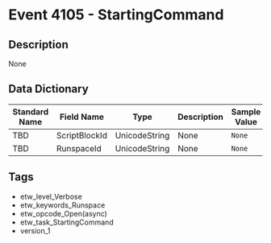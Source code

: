 # Event 4105 - StartingCommand

## Description
None

## Data Dictionary
|Standard Name|Field Name|Type|Description|Sample Value|
|---|---|---|---|---|
|TBD|ScriptBlockId|UnicodeString|None|`None`|
|TBD|RunspaceId|UnicodeString|None|`None`|

## Tags
* etw_level_Verbose
* etw_keywords_Runspace
* etw_opcode_Open(async)
* etw_task_StartingCommand
* version_1